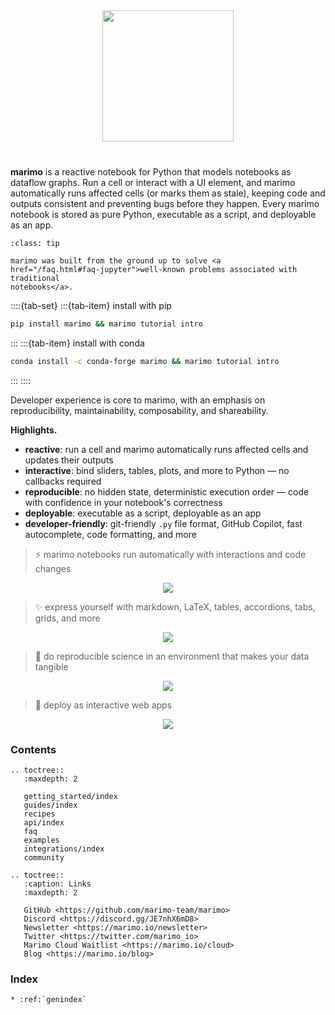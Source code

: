<p align="center" style="margin-top: 40px; margin-bottom: 40px;">
  <img src="_static/marimo-logotype-thick.svg" width="210px">
</p>

**marimo** is a reactive notebook for Python that models notebooks as dataflow
graphs. Run a cell or interact with a UI element, and marimo automatically runs
affected cells (or marks them as stale), keeping code and outputs consistent
and preventing bugs before they happen. Every marimo notebook is stored as pure
Python, executable as a script, and deployable as an app.

```{admonition} Built from the ground up
:class: tip

marimo was built from the ground up to solve <a
href="/faq.html#faq-jupyter">well-known problems associated with traditional
notebooks</a>.
```

::::{tab-set}
:::{tab-item} install with pip

```bash
pip install marimo && marimo tutorial intro
```

:::
:::{tab-item} install with conda

```bash
conda install -c conda-forge marimo && marimo tutorial intro
```

:::
::::

Developer experience is core to marimo, with an emphasis on
reproducibility, maintainability, composability, and shareability.

**Highlights.**

- **reactive**: run a cell and marimo automatically runs affected cells and updates their outputs
- **interactive**: bind sliders, tables, plots, and more to Python — no callbacks required
- **reproducible**: no hidden state, deterministic execution order — code with confidence in your notebook's correctness
- **deployable**: executable as a script, deployable as an app
- **developer-friendly**: git-friendly `.py` file format, GitHub Copilot, fast autocomplete, code formatting, and more

> ⚡ marimo notebooks run automatically with interactions and code changes

<div align="center">
<figure>
<img src="/_static/readme-ui.gif"/>
</figure>
</div>

> ✨ express yourself with markdown, LaTeX, tables, accordions, tabs, grids, and more

<div align="center">
<figure>
<img src="/_static/outputs.gif"/>
</figure>
</div>

> 🔬 do reproducible science in an environment that makes your data tangible

<div align="center">
<figure>
<img src="/_static/faq-marimo-ui.gif"/>
</figure>
</div>

> 🚀 deploy as interactive web apps

<div align="center">
<figure>
<img src="/_static/docs-intro-app.gif"/>
</figure>
</div>

<h3>Contents</h3>

```{eval-rst}
.. toctree::
   :maxdepth: 2

   getting_started/index
   guides/index
   recipes
   api/index
   faq
   examples
   integrations/index
   community
```

```{eval-rst}
.. toctree::
   :caption: Links
   :maxdepth: 2

   GitHub <https://github.com/marimo-team/marimo>
   Discord <https://discord.gg/JE7nhX6mD8>
   Newsletter <https://marimo.io/newsletter>
   Twitter <https://twitter.com/marimo_io>
   Marimo Cloud Waitlist <https://marimo.io/cloud>
   Blog <https://marimo.io/blog>
```

<h3>Index</h3>

```{eval-rst}
* :ref:`genindex`
```
